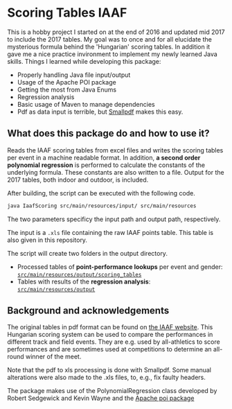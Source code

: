 # Scoring Tables IAAF
This is a hobby project I started on at the end of 2016 and updated mid 2017 to include the 2017 tables. My goal was to once and for all elucidate the mysterious formula behind the 'Hungarian' scoring tables. In addition it gave me a nice practice invironment to implement my newly learned Java skills. Things I learned while developing this package:

 - Properly handling Java file input/output
 - Usage of the Apache POI package
 - Getting the most from Java Enums
 - Regression analysis
 - Basic usage of Maven to manage dependencies
 - Pdf as data input is terrible, but [Smallpdf](http://www.smallpdf.com) makes this easy.

## What does this package do and how to use it?
Reads the IAAF scoring tables from excel files and writes the scoring tables per event in a machine readable format.
In addition, **a second order polynomial regression** is performed to calculate the constants of the underlying formula.
These constants are also written to a file. Output for the 2017 tables, both indoor and outdoor, is included.

After building, the script can be executed with the following code. 
```bash
java IaafScoring src/main/resources/input/ src/main/resources
```
The two parameters specificy the input path and output path, respectively.

The input is a `.xls` file containing the raw IAAF points table. This table is also given in this repository.

The script will create two folders in the output directory.
 - Processed tables of **point-performance lookups** per event and gender: [`src/main/resources/output/scoring_tables`](/src/main/resources/output/scoring_tables)
 - Tables with results of the **regression analysis**: [`src/main/resources/output`](/src/main/resources/output) 

## Background and acknowledgements
The original tables in pdf format can be found on [the IAAF website](https://www.iaaf.org/about-iaaf/documents/technical).
This Hungarian scoring system can be used to compare the performances in different track and field events. They are e.g. used by all-athletics to score performances and are sometimes used at competitions to determine an all-round winner of the meet.

Note that the pdf to xls processing is done with Smallpdf. Some manual alterations were also made to the .xls files, to, e.g., fix faulty headers.

The package makes use of the PolynomialRegression class developed by Robert Sedgewick and Kevin Wayne and the [Apache poi package](https://poi.apache.org/)
